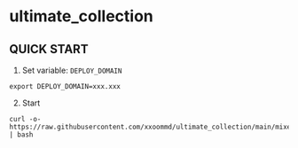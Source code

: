 # ultimate_collection

## QUICK START

1. Set variable: `DEPLOY_DOMAIN`

```shell
export DEPLOY_DOMAIN=xxx.xxx
```

2. Start

```shell
curl -o- https://raw.githubusercontent.com/xxoommd/ultimate_collection/main/mixed/quick_start.sh | bash
```
